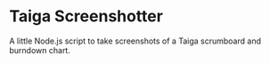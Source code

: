 # Taiga Screenshotter

A little Node.js script to take screenshots of a Taiga scrumboard and burndown chart.
